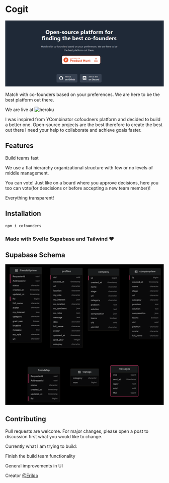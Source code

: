 # Cogit
![homepage](src/images/homepageImg.png)

Match with co-founders based on your preferences. We are here to be the best platform out there.

We are live at ![heroku](https://cogit-founders.herokuapp.com/)


I was inspired from YCombinator cofoudners platform and decided to build a better one.
Open-source projects are the best therefore to create the best out there I need your help to collaborate and achieve goals faster.

## Features
Build teams fast 

We use a flat hierarchy organizational structure with few or no levels of middle management.

You can vote! Just like on a board where you approve decisions, here you too can vote(for descisions or before accepting a new team member)! 

Everything transparent!

## Installation
```bash
npm i cofounders
```

### Made with Svelte Supabase and Tailwind :heart:	

## Supabase Schema
![supabase](src/images/Supbase%20Schema.png)


## Contributing
Pull requests are welcome. For major changes, please open a post to discussion first what you would like to change.

Currently what I am trying to build:

Finish the build team functionality

General improvements in UI

Creator [@Erildo](https://www.linkedin.com/in/erildo-shuli/)